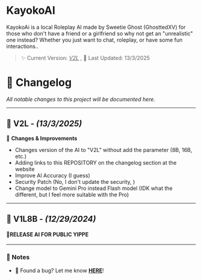 # KayokoAI

KayokoAi is a local Roleplay AI made by Sweetie Ghost (GhosttedXV) for those who don't have a friend or a girlfriend so why not get an "unrealistic" one instead? Whether you just want to chat, roleplay, or have some fun interactions..

> ✨ Current Version: _<u>V2L_</u> ,
> 📅 Last Updated: 13/3/2025

# 📝 Changelog  
*All notable changes to this project will be documented here.*  

---

## 🎉 V2L - *(13/3/2025)*  
🔹 **Changes & Improvements**  
- Changes version of the AI to "V2L" without add the parameter (8B, 16B, etc.)
- Adding links to this REPOSITORY on the changelog section at the website
- Improve AI Accuracy (I guess)
- Security Patch (No, I don't update the security, )
- Change model to Gemini Pro instead Flash model (IDK what the different, but I feel more suitable with the Pro)


---

## 🎉 V1L8B - *(12/29/2024)*  
#### 🔹**RELEASE AI FOR PUBLIC YIPPE**
---

### 📌 Notes  
- 🐞 Found a bug? Let me know **[HERE](https://forms.gle/87fd9HDCiBu2bc458)**!  
